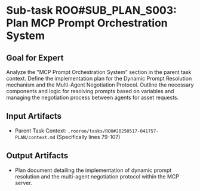 # Sub-task ROO#SUB_PLAN_S003: Plan MCP Prompt Orchestration System

## Goal for Expert
Analyze the "MCP Prompt Orchestration System" section in the parent task context. Define the implementation plan for the Dynamic Prompt Resolution mechanism and the Multi-Agent Negotiation Protocol. Outline the necessary components and logic for resolving prompts based on variables and managing the negotiation process between agents for asset requests.

## Input Artifacts
- Parent Task Context: `.rooroo/tasks/ROO#20250517-041757-PLAN/context.md` (Specifically lines 79-107)

## Output Artifacts
- Plan document detailing the implementation of dynamic prompt resolution and the multi-agent negotiation protocol within the MCP server.